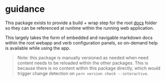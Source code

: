 # guidance

This package exists to provide a build + wrap step for the root [docs](../../docs/) folder so they can be referenced at runtime within the running web application.

This largely takes the form of embedded and navigable markdown docs within the root webapp and verb configuration panels, so on-demand help is available while using the app.

> Note: this package is manually versioned as needed when need content needs to be reloaded within the other packages. This is because there is no content within this package directly, which would trigger change detection on `yarn version check --interactive`.